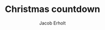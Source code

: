 ---
title: Christmas countdown
author: Jacob Erholt
tags: ['website', 'featured']
image: /assets/website/christmas-countdown.png
imageAlt: This is a test
description: Jeg har lavet en hjemmeside, hvor jeg viser en masser billeder jeg har taget på gåture, der er brugt HTML, CSS og JS.
---